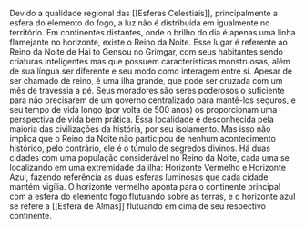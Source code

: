 Devido a qualidade regional das [[Esferas Celestiais]], principalmente a esfera do elemento do fogo, a luz não é distribuída em igualmente no território. Em continentes distantes, onde o brilho do dia é apenas uma linha flamejante no horizonte, existe o Reino da Noite. Esse lugar é referente ao Reino da Noite de Hai to Gensou no Grimgar, com seus habitantes sendo criaturas inteligentes mas que possuem características monstruosas, além de sua língua ser diferente e seu modo como interagem entre si. Apesar de ser chamado de reino, é uma ilha grande, que pode ser cruzada com um mês de travessia a pé. Seus moradores são seres poderosos o suficiente para não precisarem de um governo centralizado para mantê-los seguros, e seu tempo de vida longo (por volta de 500 anos) os proporcionam uma perspectiva de vida bem prática.
Essa localidade é desconhecida pela maioria das civilizações da história, por seu isolamento. Mas isso não implica que o Reino da Noite não participou de nenhum acontecimento histórico, pelo contrário, ele é o túmulo de segredos divinos.
Há duas cidades com uma população considerável no Reino da Noite, cada uma se localizando em uma extremidade da ilha: Horizonte Vermelho e Horizonte Azul, fazendo referência as duas esferas luminosas que cada cidade mantém vigília. O horizonte vermelho aponta para o continente principal com a esfera do elemento fogo flutuando sobre as terras, e o horizonte azul se refere a [[Esfera de Almas]] flutuando em cima de seu respectivo continente.